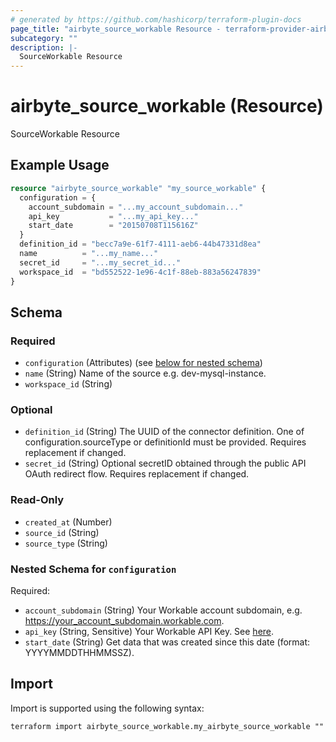 ```yaml
---
# generated by https://github.com/hashicorp/terraform-plugin-docs
page_title: "airbyte_source_workable Resource - terraform-provider-airbyte"
subcategory: ""
description: |-
  SourceWorkable Resource
---
```


# airbyte_source_workable (Resource)

SourceWorkable Resource

## Example Usage

```terraform
resource "airbyte_source_workable" "my_source_workable" {
  configuration = {
    account_subdomain = "...my_account_subdomain..."
    api_key           = "...my_api_key..."
    start_date        = "20150708T115616Z"
  }
  definition_id = "becc7a9e-61f7-4111-aeb6-44b47331d8ea"
  name          = "...my_name..."
  secret_id     = "...my_secret_id..."
  workspace_id  = "bd552522-1e96-4c1f-88eb-883a56247839"
}
```

<!-- schema generated by tfplugindocs -->
## Schema

### Required

- `configuration` (Attributes) (see [below for nested schema](#nestedatt--configuration))
- `name` (String) Name of the source e.g. dev-mysql-instance.
- `workspace_id` (String)

### Optional

- `definition_id` (String) The UUID of the connector definition. One of configuration.sourceType or definitionId must be provided. Requires replacement if changed.
- `secret_id` (String) Optional secretID obtained through the public API OAuth redirect flow. Requires replacement if changed.

### Read-Only

- `created_at` (Number)
- `source_id` (String)
- `source_type` (String)

<a id="nestedatt--configuration"></a>
### Nested Schema for `configuration`

Required:

- `account_subdomain` (String) Your Workable account subdomain, e.g. https://your_account_subdomain.workable.com.
- `api_key` (String, Sensitive) Your Workable API Key. See <a href="https://workable.readme.io/reference/generate-an-access-token">here</a>.
- `start_date` (String) Get data that was created since this date (format: YYYYMMDDTHHMMSSZ).

## Import

Import is supported using the following syntax:

```shell
terraform import airbyte_source_workable.my_airbyte_source_workable ""
```
